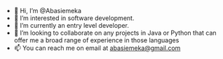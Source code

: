 - 👋 Hi, I’m @Abasiemeka
- 👀 I’m interested in software development.
- 🌱 I’m currently an entry level developer.
- 💞️ I’m looking to collaborate on any projects in Java or Python that can offer me a broad range of experience in those languages
- 📫 You can reach me on email at abasiemeka@gmail.com

<!---
Abasiemeka/Abasiemeka is a ✨ special ✨ repository because its `README.md` (this file) appears on your GitHub profile.
You can click the Preview link to take a look at your changes.
--->
